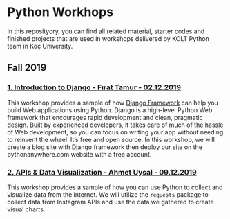 # Python Workhops

In this reposityory, you can find all related material, starter codes and finished projects that are used in workshops delivered by KOLT Python team in Koç University.

## Fall 2019

### [1. Introduction to Django - Fırat Tamur - 02.12.2019](1-Django/README.md)

This workshop provides a sample of how [Django Framework](https://www.djangoproject.com/) can help you build Web applications using Python. Django is a high-level Python Web framework that encourages rapid development and clean, pragmatic design. Built by experienced developers, it takes care of much of the hassle of Web development, so you can focus on writing your app without needing to reinvent the wheel. It’s free and open source. In this workshop, we will create a blog site with Django framework then deploy our site on the pythonanywhere.com website with a free account.

### [2. APIs & Data Visualization - Ahmet Uysal - 09.12.2019](2-APIs%20&%20Data%20Visualization/README.md)

This workshop provides a sample of how you can use Python to collect and visualize data from the internet. We will utilize the `requests` package to collect data from Instagram APIs and use the data we gathered to create visual charts.
